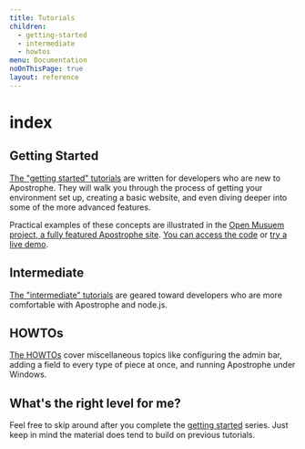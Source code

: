 ```yaml
---
title: Tutorials
children:
  - getting-started
  - intermediate
  - howtos
menu: Documentation
noOnThisPage: true
layout: reference
---
```


# index

## Getting Started

[The "getting started" tutorials](https://github.com/apostrophecms/apostrophe-documentation/tree/e71017392b54a258d8d72811456c862139150a96/tutorials/getting-started/index.html) are written for developers who are new to Apostrophe. They will walk you through the process of getting your environment set up, creating a basic website, and even diving deeper into some of the more advanced features.

Practical examples of these concepts are illustrated in the [Open Musuem project, a fully featured Apostrophe site](https://github.com/apostrophecms/apostrophe-open-museum). [You can access the code](https://github.com/apostrophecms/apostrophe-open-museum) or [try a live demo](http://demo.apostrophecms.org).

## Intermediate

[The "intermediate" tutorials](https://github.com/apostrophecms/apostrophe-documentation/tree/e71017392b54a258d8d72811456c862139150a96/tutorials/intermediate/index.html) are geared toward developers who are more comfortable with Apostrophe and node.js.

## HOWTOs

[The HOWTOs](https://github.com/apostrophecms/apostrophe-documentation/tree/e71017392b54a258d8d72811456c862139150a96/tutorials/howtos/index.html) cover miscellaneous topics like configuring the admin bar, adding a field to every type of piece at once, and running Apostrophe under Windows.

## What's the right level for me?

Feel free to skip around after you complete the [getting started](https://github.com/apostrophecms/apostrophe-documentation/tree/e71017392b54a258d8d72811456c862139150a96/tutorials/getting-started/index.html) series. Just keep in mind the material does tend to build on previous tutorials.

